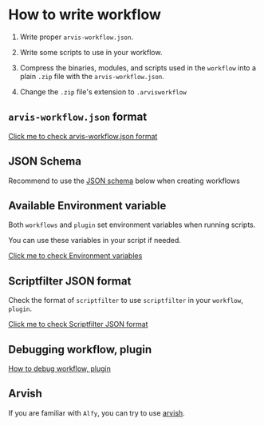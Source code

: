 # How to write workflow

1. Write proper `arvis-workflow.json`.

2. Write some scripts to use in your workflow.

3. Compress the binaries, modules, and scripts used in the `workflow` into a plain `.zip` file with the `arvis-workflow.json`.

4. Change the `.zip` file's extension to `.arvisworkflow`

## `arvis-workflow.json` format

[Click me to check arvis-workflow.json format](./workflow-config-format.md)

## JSON Schema

Recommend to use the [JSON schema](https://github.com/jopemachine/arvis-extension-validator/blob/master/workflow-schema.json) below when creating workflows

## Available Environment variable

Both `workflows` and `plugin` set environment variables when running scripts.

You can use these variables in your script if needed.

[Click me to check Environment variables](./extension-env-description.md)

## Scriptfilter JSON format

Check the format of `scriptfilter` to use `scriptfilter` in your `workflow`, `plugin`.

[Click me to check Scriptfilter JSON format](./scriptfilter-json-format-description.md)

## Debugging workflow, plugin

[How to debug workflow, plugin](./debugging-description.md)

## Arvish

If you are familiar with `Alfy`, you can try to use [arvish](https://github.com/jopemachine/arvish).